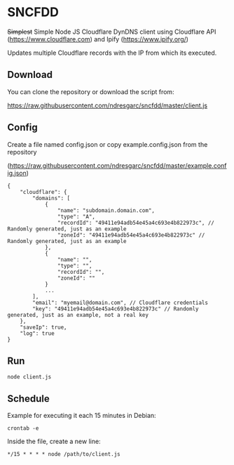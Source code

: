 # SNCFDD

~~Simplest~~ Simple Node JS Cloudflare DynDNS client using Cloudflare API (https://www.cloudflare.com) and Ipify (https://www.ipify.org/)

Updates multiple Cloudflare records with the IP from which its executed.


## Download

You can clone the repository or download the script from:

https://raw.githubusercontent.com/ndresgarc/sncfdd/master/client.js


## Config

Create a file named config.json or copy example.config.json from the repository

(https://raw.githubusercontent.com/ndresgarc/sncfdd/master/example.config.json)

```
{
	"cloudflare": {
		"domains": [
			{
				"name": "subdomain.domain.com",
				"type": "A",
				"recordId": "49411e94adb54e45a4c693e4b822973c", // Randomly generated, just as an example
				"zoneId": "49411e94adb54e45a4c693e4b822973c" // Randomly generated, just as an example
			},
			{
				"name": "",
				"type": "",
				"recordId": "",
				"zoneId": ""
			}
			...
		],
		"email": "myemail@domain.com", // Cloudflare credentials
		"key": "49411e94adb54e45a4c693e4b822973c" // Randomly generated, just as an example, not a real key
	},
	"saveIp": true,
	"log": true
}
```

## Run

```
node client.js
```


## Schedule

Example for executing it each 15 minutes in Debian:

```
crontab -e
```

Inside the file, create a new line:

```
*/15 * * * * node /path/to/client.js
```